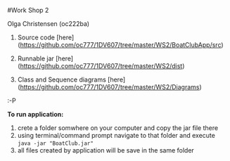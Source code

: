 
#Work Shop 2

Olga Christensen (oc222ba)


1. Source code [here] (https://github.com/oc777/1DV607/tree/master/WS2/BoatClubApp/src)

2. Runnable jar [here] (https://github.com/oc777/1DV607/tree/master/WS2/dist)

3. Class and Sequence diagrams [here] (https://github.com/oc777/1DV607/tree/master/WS2/Diagrams)

:-P

__To run application:__  
1. crete a folder somwhere on your computer and copy the jar file there
2. using terminal/command prompt navigate to that folder and execute  
```java -jar "BoatClub.jar" ```  
3. all files created by application will be save in the same folder
